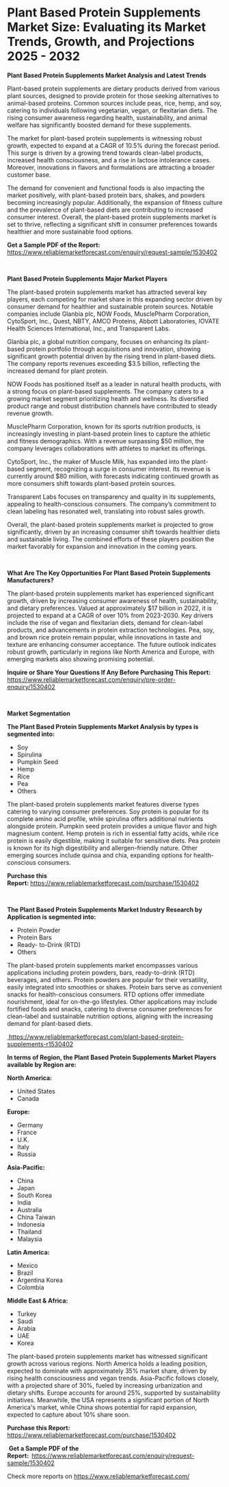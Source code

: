 <p><h1>Plant Based Protein Supplements Market Size: Evaluating its Market Trends, Growth, and Projections 2025 - 2032</h1></p><p><strong>Plant Based Protein Supplements Market Analysis and Latest Trends</strong></p>
<p><p>Plant-based protein supplements are dietary products derived from various plant sources, designed to provide protein for those seeking alternatives to animal-based proteins. Common sources include peas, rice, hemp, and soy, catering to individuals following vegetarian, vegan, or flexitarian diets. The rising consumer awareness regarding health, sustainability, and animal welfare has significantly boosted demand for these supplements.</p><p>The market for plant-based protein supplements is witnessing robust growth, expected to expand at a CAGR of 10.5% during the forecast period. This surge is driven by a growing trend towards clean-label products, increased health consciousness, and a rise in lactose intolerance cases. Moreover, innovations in flavors and formulations are attracting a broader customer base. </p><p>The demand for convenient and functional foods is also impacting the market positively, with plant-based protein bars, shakes, and powders becoming increasingly popular. Additionally, the expansion of fitness culture and the prevalence of plant-based diets are contributing to increased consumer interest. Overall, the plant-based protein supplements market is set to thrive, reflecting a significant shift in consumer preferences towards healthier and more sustainable food options.</p></p>
<p><strong>Get a Sample PDF of the Report:&nbsp;</strong> <a href="https://www.reliablemarketforecast.com/enquiry/request-sample/1530402?utm_campaign=1899&utm_medium=2&utm_source=Github&utm_content=ia&utm_term=14022025&utm_id=plant-based-protein-supplements">https://www.reliablemarketforecast.com/enquiry/request-sample/1530402</a></p>
<p>&nbsp;</p>
<p><strong>Plant Based Protein Supplements Major Market Players</strong></p>
<p><p>The plant-based protein supplements market has attracted several key players, each competing for market share in this expanding sector driven by consumer demand for healthier and sustainable protein sources. Notable companies include Glanbia plc, NOW Foods, MusclePharm Corporation, CytoSport, Inc., Quest, NBTY, AMCO Proteins, Abbott Laboratories, IOVATE Health Sciences International, Inc., and Transparent Labs.</p><p>Glanbia plc, a global nutrition company, focuses on enhancing its plant-based protein portfolio through acquisitions and innovation, showing significant growth potential driven by the rising trend in plant-based diets. The company reports revenues exceeding $3.5 billion, reflecting the increased demand for plant protein.</p><p>NOW Foods has positioned itself as a leader in natural health products, with a strong focus on plant-based supplements. The company caters to a growing market segment prioritizing health and wellness. Its diversified product range and robust distribution channels have contributed to steady revenue growth.</p><p>MusclePharm Corporation, known for its sports nutrition products, is increasingly investing in plant-based protein lines to capture the athletic and fitness demographics. With a revenue surpassing $50 million, the company leverages collaborations with athletes to market its offerings.</p><p>CytoSport, Inc., the maker of Muscle Milk, has expanded into the plant-based segment, recognizing a surge in consumer interest. Its revenue is currently around $80 million, with forecasts indicating continued growth as more consumers shift towards plant-based protein sources.</p><p>Transparent Labs focuses on transparency and quality in its supplements, appealing to health-conscious consumers. The company’s commitment to clean labeling has resonated well, translating into robust sales growth.</p><p>Overall, the plant-based protein supplements market is projected to grow significantly, driven by an increasing consumer shift towards healthier diets and sustainable living. The combined efforts of these players position the market favorably for expansion and innovation in the coming years.</p></p>
<p>&nbsp;</p>
<p><strong>What Are The Key Opportunities For Plant Based Protein Supplements Manufacturers?</strong></p>
<p><p>The plant-based protein supplements market has experienced significant growth, driven by increasing consumer awareness of health, sustainability, and dietary preferences. Valued at approximately $17 billion in 2022, it is projected to expand at a CAGR of over 10% from 2023-2030. Key drivers include the rise of vegan and flexitarian diets, demand for clean-label products, and advancements in protein extraction technologies. Pea, soy, and brown rice protein remain popular, while innovations in taste and texture are enhancing consumer acceptance. The future outlook indicates robust growth, particularly in regions like North America and Europe, with emerging markets also showing promising potential.</p></p>
<p><strong>Inquire or Share Your Questions If Any Before Purchasing This Report:</strong> <a href="https://www.reliablemarketforecast.com/enquiry/pre-order-enquiry/1530402?utm_campaign=1899&utm_medium=2&utm_source=Github&utm_content=ia&utm_term=14022025&utm_id=plant-based-protein-supplements">https://www.reliablemarketforecast.com/enquiry/pre-order-enquiry/1530402</a></p>
<p>&nbsp;</p>
<p><strong>Market Segmentation</strong></p>
<p><strong>The Plant Based Protein Supplements Market Analysis by types is segmented into:</strong></p>
<p><ul><li>Soy</li><li>Spirulina</li><li>Pumpkin Seed</li><li>Hemp</li><li>Rice</li><li>Pea</li><li>Others</li></ul></p>
<p><p>The plant-based protein supplements market features diverse types catering to varying consumer preferences. Soy protein is popular for its complete amino acid profile, while spirulina offers additional nutrients alongside protein. Pumpkin seed protein provides a unique flavor and high magnesium content. Hemp protein is rich in essential fatty acids, while rice protein is easily digestible, making it suitable for sensitive diets. Pea protein is known for its high digestibility and allergen-friendly nature. Other emerging sources include quinoa and chia, expanding options for health-conscious consumers.</p></p>
<p><strong>Purchase this Report:&nbsp;</strong><a href="https://www.reliablemarketforecast.com/purchase/1530402?utm_campaign=1899&utm_medium=2&utm_source=Github&utm_content=ia&utm_term=14022025&utm_id=plant-based-protein-supplements">https://www.reliablemarketforecast.com/purchase/1530402</a></p>
<p>&nbsp;</p>
<p><strong>The Plant Based Protein Supplements Market Industry Research by Application is segmented into:</strong></p>
<p><ul><li>Protein Powder</li><li>Protein Bars</li><li>Ready- to-Drink (RTD)</li><li>Others</li></ul></p>
<p><p>The plant-based protein supplements market encompasses various applications including protein powders, bars, ready-to-drink (RTD) beverages, and others. Protein powders are popular for their versatility, easily integrated into smoothies or shakes. Protein bars serve as convenient snacks for health-conscious consumers. RTD options offer immediate nourishment, ideal for on-the-go lifestyles. Other applications may include fortified foods and snacks, catering to diverse consumer preferences for clean-label and sustainable nutrition options, aligning with the increasing demand for plant-based diets.</p></p>
<p><a href="https://www.reliablemarketforecast.com/plant-based-protein-supplements-r1530402?utm_campaign=1899&utm_medium=2&utm_source=Github&utm_content=ia&utm_term=14022025&utm_id=plant-based-protein-supplements">&nbsp;https://www.reliablemarketforecast.com/plant-based-protein-supplements-r1530402</a></p>
<p><strong>In terms of Region, the Plant Based Protein Supplements Market Players available by Region are:</strong></p>
<p>
    <p> <strong> North America: </strong>
        <ul>
            <li>United States</li>
            <li>Canada</li>
        </ul>
        </p> 
    <p> <strong> Europe: </strong>
        <ul>
            <li>Germany</li>
            <li>France</li>
            <li>U.K.</li>
            <li>Italy</li>
            <li>Russia</li>
        </ul>
        </p> 
    <p> <strong> Asia-Pacific: </strong>
        <ul>
            <li>China</li>
            <li>Japan</li>
            <li>South Korea</li>
            <li>India</li>
            <li>Australia</li>
            <li>China Taiwan</li>
            <li>Indonesia</li>
            <li>Thailand</li>
            <li>Malaysia</li>
        </ul>
        </p> 
    <p> <strong> Latin America: </strong>
        <ul>
            <li>Mexico</li>
            <li>Brazil</li>
            <li>Argentina Korea</li>
            <li>Colombia</li>
        </ul>
        </p> 
    <p> <strong> Middle East & Africa: </strong>
        <ul>
            <li>Turkey</li>
            <li>Saudi</li>
            <li>Arabia</li>
            <li>UAE</li>
            <li>Korea</li>
        </ul>
    </p>
    </p>
<p><p>The plant-based protein supplements market has witnessed significant growth across various regions. North America holds a leading position, expected to dominate with approximately 35% market share, driven by rising health consciousness and vegan trends. Asia-Pacific follows closely, with a projected share of 30%, fueled by increasing urbanization and dietary shifts. Europe accounts for around 25%, supported by sustainability initiatives. Meanwhile, the USA represents a significant portion of North America's market, while China shows potential for rapid expansion, expected to capture about 10% share soon.</p></p>
<p><strong>Purchase this Report: </strong><a href="https://www.reliablemarketforecast.com/purchase/1530402?utm_campaign=1899&utm_medium=2&utm_source=Github&utm_content=ia&utm_term=14022025&utm_id=plant-based-protein-supplements">https://www.reliablemarketforecast.com/purchase/1530402</a></p>
<p>&nbsp;<strong>Get a Sample PDF of the Report:&nbsp;&nbsp;</strong><a href="https://www.reliablemarketforecast.com/enquiry/request-sample/1530402?utm_campaign=1899&utm_medium=2&utm_source=Github&utm_content=ia&utm_term=14022025&utm_id=plant-based-protein-supplements">https://www.reliablemarketforecast.com/enquiry/request-sample/1530402</a></p>
<p><strong></strong></p>
<p>Check more reports on <a href="https://www.reliablemarketforecast.com/?utm_campaign=1899&utm_medium=2&utm_source=Github&utm_content=ia&utm_term=14022025&utm_id=plant-based-protein-supplements">https://www.reliablemarketforecast.com/</a></p>